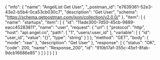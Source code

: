 {
  "info": {
    "name": "AngelList Get User",
    "_postman_id": "e7639361-52e3-43e2-b5b4-0ca53cb030c7",
    "description": "Get User",
    "schema": "https://schema.getpostman.com/json/collection/v2.0.0/"
  },
  "item": [
    {
      "name": "startups",
      "item": [
        {
          "id": "11ade300-7d50-45cb-9889-eacc45283811",
          "name": "user",
          "request": {
            "url": {
              "protocol": "http",
              "host": "api.angel.co",
              "path": [
                "1",
                "users/:user_id"
              ],
              "variable": [
                {
                  "id": "user_id",
                  "value": "{}",
                  "type": "string"
                }
              ]
            },
            "method": "GET",
            "body": {
              "mode": "raw"
            },
            "description": "Get User"
          },
          "response": [
            {
              "status": "OK",
              "code": 200,
              "name": "Response_200",
              "id": "910b17af-355c-45e1-8fab-9dcb16686e85"
            }
          ]
        }
      ]
    }
  ]
}